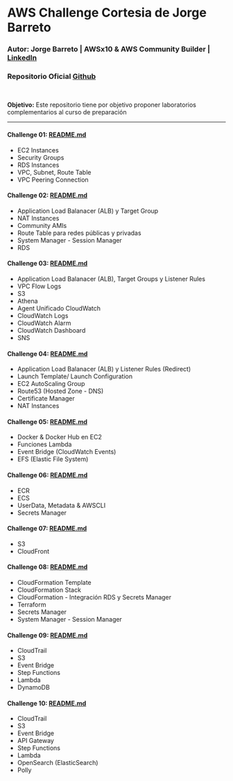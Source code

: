 # AWS Challenge Cortesia de Jorge Barreto

### **Autor:** Jorge Barreto | AWSx10 & AWS Community Builder | [LinkedIn](https://www.linkedin.com/in/jorgebarretoolivos/)
### Repositorio Oficial [Github](https://github.com/jbarreto7991/aws-challenge)
<br>

**Objetivo:**
Este repositorio tiene por objetivo proponer laboratorios complementarios al curso de preparación

---

#### **Challenge 01:** [README.md](../CLASE-07/aws-challenge/challenge_01/README.md)
* EC2 Instances
* Security Groups
* RDS Instances
* VPC, Subnet, Route Table
* VPC Peering Connection

#### **Challenge 02:** [README.md](../CLASE-07/aws-challenge/challenge_02/README.md)
* Application Load Balanacer (ALB) y Target Group
* NAT Instances
* Community AMIs
* Route Table para redes públicas y privadas
* System Manager - Session Manager
* RDS

#### **Challenge 03:** [README.md](../CLASE-07/aws-challenge/challenge_03/README.md)
* Application Load Balanacer (ALB), Target Groups y Listener Rules
* VPC Flow Logs
* S3
* Athena
* Agent Unificado CloudWatch
* CloudWatch Logs
* CloudWatch Alarm
* CloudWatch Dashboard
* SNS

#### **Challenge 04:** [README.md](../CLASE-07/aws-challenge/challenge_04/README.md)
* Application Load Balanacer (ALB) y Listener Rules (Redirect)
* Launch Template/ Launch Configuration
* EC2 AutoScaling Group
* Route53 (Hosted Zone - DNS)
* Certificate Manager
* NAT Instances

#### **Challenge 05:** [README.md](../CLASE-07/aws-challenge/challenge_05/README.md)
* Docker & Docker Hub en EC2
* Funciones Lambda
* Event Bridge (CloudWatch Events)
* EFS (Elastic File System)

#### **Challenge 06:** [README.md](../CLASE-07/aws-challenge/challenge_06/README.md)
* ECR
* ECS
* UserData, Metadata & AWSCLI
* Secrets Manager

#### **Challenge 07:** [README.md](../CLASE-07/aws-challenge/challenge_07/README.md)
* S3
* CloudFront

#### **Challenge 08:** [README.md](../CLASE-07/aws-challenge/challenge_08/README.md)
* CloudFormation Template
* CloudFormation Stack
* CloudFormation - Integración RDS y Secrets Manager
* Terraform
* Secrets Manager
* System Manager - Session Manager

#### **Challenge 09:** [README.md](../CLASE-07/aws-challenge/challenge_09/README.md)
* CloudTrail
* S3
* Event Bridge
* Step Functions
* Lambda
* DynamoDB

#### **Challenge 10:** [README.md](../CLASE-07/aws-challenge/challenge_10/README.md)
* CloudTrail
* S3
* Event Bridge
* API Gateway
* Step Functions
* Lambda
* OpenSearch (ElasticSearch)
* Polly
